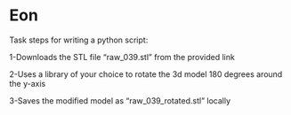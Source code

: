 # Eon
Task steps for writing a python script:

 1-Downloads the STL file “raw_039.stl” from the provided link
 
 2-Uses a library of your choice to rotate the 3d model 180 degrees around the y-axis
 
 3-Saves the modified model as “raw_039_rotated.stl” locally
